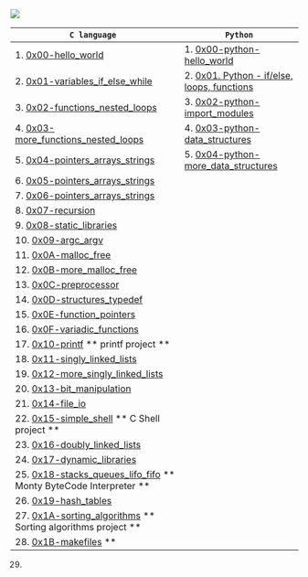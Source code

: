 ![](https://github.com/manonaSamir/manonaSamir/blob/main/mennaprofile.png)

| `C language ` | `Python` |
|  ---   |  ---   |
|1. [0x00-hello_world](https://github.com/manonaSamir/alx-low_level_programming/tree/main/0x00-hello_world)| 1. [0x00-python-hello_world](https://github.com/manonaSamir/alx-higher_level_programming/tree/master/0x00-python-hello_world) |
|2. [0x01-variables_if_else_while](https://github.com/manonaSamir/alx-low_level_programming/tree/main/0x01-variables_if_else_while)| 2. [0x01. Python - if/else, loops, functions](https://github.com/manonaSamir/alx-higher_level_programming/tree/master/0x01-python-if_else_loops_functions)|
|3. [0x02-functions_nested_loops](https://github.com/manonaSamir/alx-low_level_programming/tree/main/0x02-functions_nested_loops)| 3. [0x02-python-import_modules](https://github.com/manonaSamir/alx-higher_level_programming/tree/master/0x02-python-import_modules)|
|4. [0x03-more_functions_nested_loops](https://github.com/manonaSamir/alx-low_level_programming/tree/main/0x03-more_functions_nested_loops)|4. [0x03-python-data_structures](https://github.com/manonaSamir/alx-higher_level_programming/tree/master/0x03-python-data_structures) |
|5. [0x04-pointers_arrays_strings](https://github.com/manonaSamir/alx-low_level_programming/tree/main/0x04-pointers_arrays_strings)|5. [0x04-python-more_data_structures](https://github.com/manonaSamir/alx-higher_level_programming/tree/master/0x04-python-more_data_structures) |
|6. [0x05-pointers_arrays_strings](https://github.com/manonaSamir/alx-low_level_programming/tree/main/0x05-pointers_arrays_strings)| |
|7. [0x06-pointers_arrays_strings](https://github.com/manonaSamir/alx-low_level_programming/tree/main/0x06-pointers_arrays_strings)| |
|8. [0x07-recursion](https://github.com/manonaSamir/alx-low_level_programming/tree/main/0x07-recursion)| |
|9. [0x08-static_libraries](https://github.com/manonaSamir/alx-low_level_programming/tree/main/0x08-static_libraries)| |
|10. [0x09-argc_argv](https://github.com/manonaSamir/alx-low_level_programming/tree/main/0x09-argc_argv)| |
|11. [0x0A-malloc_free](https://github.com/manonaSamir/alx-low_level_programming/tree/main/0x0A-malloc_free)| |
|12. [0x0B-more_malloc_free](https://github.com/manonaSamir/alx-low_level_programming/tree/main/0x0B-more_malloc_free)| |
|13. [0x0C-preprocessor](https://github.com/manonaSamir/alx-low_level_programming/tree/main/0x0C-preprocessor)| |
|14. [0x0D-structures_typedef](https://github.com/manonaSamir/alx-low_level_programming/tree/main/0x0D-structures_typedef)| |
|15. [0x0E-function_pointers](https://github.com/manonaSamir/alx-low_level_programming/tree/main/0x0E-function_pointers)| |
|16. [0x0F-variadic_functions](https://github.com/manonaSamir/alx-low_level_programming/tree/main/0x0F-variadic_functions)| |
|17. [0x10-printf](https://github.com/manonaSamir/printf) ** printf project **| |
|18. [0x11-singly_linked_lists](https://github.com/manonaSamir/alx-low_level_programming/tree/main/0x11-singly_linked_lists)| |
|19. [0x12-more_singly_linked_lists](https://github.com/manonaSamir/alx-low_level_programming/tree/main/0x12-more_singly_linked_lists)| |
|20. [0x13-bit_manipulation](https://github.com/manonaSamir/alx-low_level_programming/tree/main/0x13-bit_manipulation)| |
|21. [0x14-file_io](https://github.com/manonaSamir/alx-low_level_programming/tree/main/0x14-file_io)| |
|22. [0x15-simple_shell](https://github.com/manonaSamir/simple_shell) ** C Shell project **| |
|23. [0x16-doubly_linked_lists](https://github.com/manonaSamir/0x16-doubly_linked_lists)| |
|24. [0x17-dynamic_libraries](https://github.com/manonaSamir/0x17-dynamic_libraries)| |
|25. [0x18-stacks_queues_lifo_fifo](https://github.com/ibeckermayer/monty) ** Monty ByteCode Interpreter **| |
|26. [0x19-hash_tables](https://github.com/manonaSamir/0x19-hash_tables)| |
|27. [0x1A-sorting_algorithms](https://github.com/manonaSamir/0x1A-sorting_algorithms) ** Sorting algorithms project **| |
|28. [0x1B-makefiles](https://github.com/manonaSamir/0x1B-makefiles) **| |
29. 
